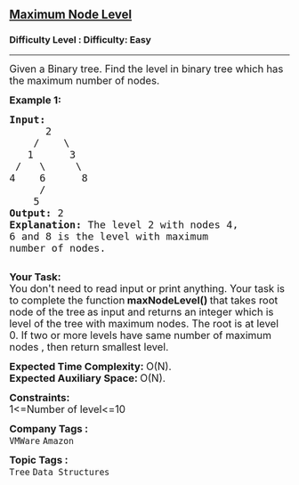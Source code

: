 <h2><a href="https://www.geeksforgeeks.org/problems/maximum-node-level/1?itm_source=geeksforgeeks&itm_medium=article&itm_campaign=practice_card">Maximum Node Level</a></h2><h3>Difficulty Level : Difficulty: Easy</h3><hr><div class="problems_problem_content__Xm_eO"><p><span style="font-size:18px">Given a Binary tree.&nbsp;Find the level in&nbsp;binary tree which has the maximum number of nodes.</span></p>

<p><span style="font-size:18px"><strong>Example 1:</strong></span></p>

<pre><span style="font-size:18px"><strong>Input:
</strong>      2
    /    \ 
   1      3
 /   \     \
4    6      8
     / 
    5<strong>
Output: </strong>2<strong>
Explanation: </strong>The level 2 with nodes 4,
6 and 8 is the level with maximum
number of nodes.&nbsp;</span></pre>

<p><br>
<span style="font-size:18px"><strong>Your Task:</strong><br>
You don't need to read input or print anything. Your task is to complete the function</span><span style="font-size:18px"><strong>&nbsp;maxNodeLevel()&nbsp;</strong>that takes root node of the tree<strong>&nbsp;</strong>as input and returns an integer which is level of the tree with maximum nodes.&nbsp;The root is at level 0. If two or more levels have same number of maximum nodes , then return smallest level.</span></p>

<p><span style="font-size:18px"><strong>Expected Time Complexity:&nbsp;</strong>O(N).<br>
<strong>Expected Auxiliary Space:&nbsp;</strong>O(N).</span></p>

<p><span style="font-size:18px"><strong>Constraints:</strong><br>
1&lt;=Number of level&lt;=10</span></p>
</div><p><span style=font-size:18px><strong>Company Tags : </strong><br><code>VMWare</code>&nbsp;<code>Amazon</code>&nbsp;<br><p><span style=font-size:18px><strong>Topic Tags : </strong><br><code>Tree</code>&nbsp;<code>Data Structures</code>&nbsp;